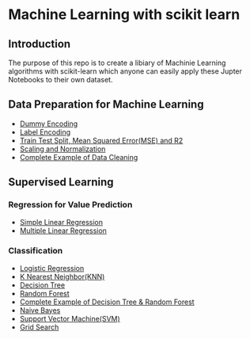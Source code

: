 # Machine Learning with scikit learn

## Introduction
The purpose of this repo is to create a libiary of Machinie Learning algorithms with scikit-learn which anyone can easily apply these Jupter Notebooks to their own dataset.

## Data Preparation for Machine Learning
- [Dummy Encoding](https://github.com/cherngywh/Machine-Learning-with-scikit-learn/blob/master/Data%20Preparation/Dummy%20Encoding.ipynb)
- [Label Encoding](https://github.com/cherngywh/Machine-Learning-with-scikit-learn/blob/master/Data%20Preparation/Label%20Encoding.ipynb)
- [Train Test Split, Mean Squared Error(MSE) and R2](https://github.com/cherngywh/Machine-Learning-with-scikit-learn/blob/master/Data%20Preparation/Train%20Test%20Split%2C%20Mean%20Squared%20Error(MSE)%20and%20R2.ipynb)
- [Scaling and Normalization](https://github.com/cherngywh/Machine-Learning-with-scikit-learn/blob/master/Data%20Preparation/Scaling%20and%20Normalization.ipynb)
- [Complete Example of Data Cleaning](https://github.com/cherngywh/Machine-Learning-with-scikit-learn/blob/master/Data%20Preparation/Complete%20Example%20of%20Data%20Cleaning.ipynb)

## Supervised Learning

### Regression for Value Prediction
- [Simple Linear Regression](https://github.com/cherngywh/Machine-Learning-with-scikit-learn/blob/master/Supervised%20Learning%20/Simple%20Linear%20Regression.ipynb)
- [Multiple Linear Regression](https://github.com/cherngywh/Machine-Learning-with-scikit-learn/blob/master/Supervised%20Learning%20/Multiple%20Linear%20Regression.ipynb)

### Classification
- [Logistic Regression](https://github.com/cherngywh/Machine-Learning-with-scikit-learn/blob/master/Supervised%20Learning%20/Logistic%20Regression.ipynb)
- [K Nearest Neighbor(KNN)](https://github.com/cherngywh/Machine-Learning-with-scikit-learn/blob/master/Supervised%20Learning%20/K%20Nearest%20Neighbor.ipynb)
- [Decision Tree](https://github.com/cherngywh/Machine-Learning-with-scikit-learn/blob/master/Supervised%20Learning%20/Decision%20Tree.ipynb)
- [Random Forest](https://github.com/cherngywh/Machine-Learning-with-scikit-learn/blob/master/Supervised%20Learning%20/Random%20Forest.ipynb)
- [Complete Example of Decision Tree & Random Forest](https://github.com/cherngywh/Machine-Learning-with-scikit-learn/blob/master/Supervised%20Learning%20/Random%20Forest.ipynb)
- [Naive Bayes](https://github.com/cherngywh/Machine-Learning-with-scikit-learn/blob/master/Supervised%20Learning%20/Naive%20Bayes.ipynb)
- [Support Vector Machine(SVM)](https://github.com/cherngywh/Machine-Learning-with-scikit-learn/blob/master/Supervised%20Learning%20/Support%20Vector%20Machine.ipynb)
- [Grid Search](https://github.com/cherngywh/Machine-Learning-with-scikit-learn/blob/master/Supervised%20Learning%20/Grid%20Search.ipynb)


